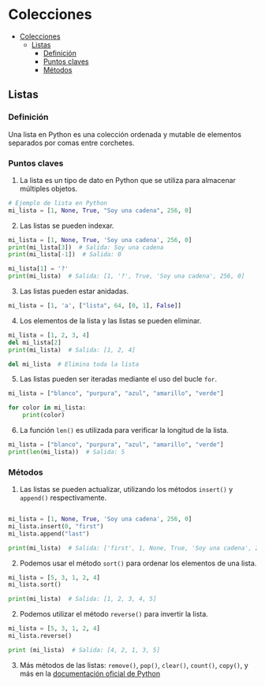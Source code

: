 # Colecciones

<!-- TOC -->
* [Colecciones](#colecciones)
  * [Listas](#listas)
    * [Definición](#definición)
    * [Puntos claves](#puntos-claves)
    * [Métodos](#métodos)
<!-- TOC -->

## Listas

### Definición

Una lista en Python es una colección ordenada y mutable de elementos separados por comas entre corchetes.

### Puntos claves

1. La lista es un tipo de dato en Python que se utiliza para almacenar múltiples objetos.
```python
# Ejemplo de lista en Python
mi_lista = [1, None, True, "Soy una cadena", 256, 0]
```

2. Las listas se pueden indexar.
```python
mi_lista = [1, None, True, 'Soy una cadena', 256, 0]
print(mi_lista[3])  # Salida: Soy una cadena
print(mi_lista[-1])  # Salida: 0

mi_lista[1] = '?'
print(mi_lista)  # Salida: [1, '?', True, 'Soy una cadena', 256, 0]
```

3. Las listas pueden estar anidadas.
```python
mi_lista = [1, 'a', ["lista", 64, [0, 1], False]]
```

4. Los elementos de la lista y las listas se pueden eliminar.
```python
mi_lista = [1, 2, 3, 4]
del mi_lista[2]
print(mi_lista)  # Salida: [1, 2, 4]

del mi_lista  # Elimina toda la lista 
```

5. Las listas pueden ser iteradas mediante el uso del bucle `for`.
```python
mi_lista = ["blanco", "purpura", "azul", "amarillo", "verde"]

for color in mi_lista:
    print(color) 
```

6. La función `len()` es utilizada para verificar la longitud de la lista.
```python
mi_lista = ["blanco", "purpura", "azul", "amarillo", "verde"]
print(len(mi_lista))  # Salida: 5
```

### Métodos

1. Las listas se pueden actualizar, utilizando los métodos `insert()` y `append()` respectivamente.
```python

mi_lista = [1, None, True, 'Soy una cadena', 256, 0]
mi_lista.insert(0, "first")
mi_lista.append("last")

print(mi_lista)  # Salida: ['first', 1, None, True, 'Soy una cadena', 256, 0, 'last'] 
```

2. Podemos usar el método `sort()` para ordenar los elementos de una lista.
```python
mi_lista = [5, 3, 1, 2, 4]
mi_lista.sort()

print(mi_lista)  # Salida: [1, 2, 3, 4, 5]
```

2. Podemos utilizar el método `reverse()` para invertir la lista.
```python
mi_lista = [5, 3, 1, 2, 4]
mi_lista.reverse()

print (mi_lista)  # Salida: [4, 2, 1, 3, 5]
```

3. Más métodos de las listas: `remove()`, `pop()`, `clear()`, `count()`, `copy()`, y más en la 
[documentación oficial de Python](https://docs.python.org/3/tutorial/datastructures.html#more-on-lists)

